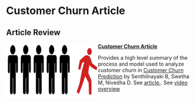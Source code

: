# Customer Churn Article


## Article Review

<img align="left" width="250" height="150" src="https://github.com/coryroyce/code_assignments/blob/main/211106_Customer_Chrurn_Article/Customer_Churn_Pic.png"> **[Customer Churn Article](https://coryroyce.medium.com/customer-churn-analysis-overview-f496f61e43e9)**

Provides a high level summary of the process and model used to analyze customer churn in [Customer Churn Prediction](https://www.researchgate.net/publication/351798270_Telecom_Churn_Prediction_System_Based_on_Ensemble_Learning_Using_Feature_Grouping) by Senthilnayaki B, Swetha M, Nivedha D. See [article.](https://coryroyce.medium.com/customer-churn-analysis-overview-f496f61e43e9). See [video overview](https://youtu.be/PlQ1fgUYyKI)

<br /> <br /> <br />
